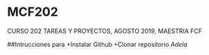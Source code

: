 # MCF202
CURSO 202 TAREAS Y PROYECTOS, AGOSTO 2019, MAESTRIA FCF

##Intrucciones para 
+Instalar Github
+Clonar repositorio
*Adela*